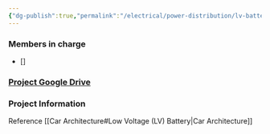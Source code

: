 ```yaml
---
{"dg-publish":true,"permalink":"/electrical/power-distribution/lv-battery/lv-battery/"}
---
```


### Members in charge
- []
### [Project Google Drive](https://drive.google.com/drive/folders/1W_yhXlS1WQuWUBuPqxjwxqJto-_zwkvx?usp=drive_link)

### Project Information
Reference [[Car Architecture#Low Voltage (LV) Battery\|Car Architecture]]
